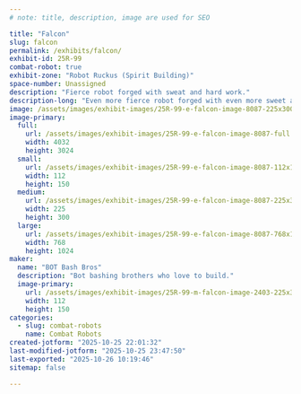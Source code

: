 ```yaml
---
# note: title, description, image are used for SEO

title: "Falcon"
slug: falcon
permalink: /exhibits/falcon/
exhibit-id: 25R-99
combat-robot: true
exhibit-zone: "Robot Ruckus (Spirit Building)"
space-number: Unassigned
description: "Fierce robot forged with sweat and hard work."
description-long: "Even more fierce robot forged with even more sweet and even more hard work."
image: /assets/images/exhibit-images/25R-99-e-falcon-image-8087-225x300.jpg
image-primary: 
  full:
    url: /assets/images/exhibit-images/25R-99-e-falcon-image-8087-full.jpg
    width: 4032
    height: 3024
  small:
    url: /assets/images/exhibit-images/25R-99-e-falcon-image-8087-112x150.jpg
    width: 112
    height: 150
  medium:
    url: /assets/images/exhibit-images/25R-99-e-falcon-image-8087-225x300.jpg
    width: 225
    height: 300
  large:
    url: /assets/images/exhibit-images/25R-99-e-falcon-image-8087-768x1024.jpg
    width: 768
    height: 1024
maker: 
  name: "BOT Bash Bros"
  description: "Bot bashing brothers who love to build."
  image-primary:
    url: /assets/images/exhibit-images/25R-99-m-falcon-image-2403-225x300.jpg
    width: 112
    height: 150
categories: 
  - slug: combat-robots
    name: Combat Robots
created-jotform: "2025-10-25 22:01:32"
last-modified-jotform: "2025-10-25 23:47:50"
last-exported: "2025-10-26 10:19:46"
sitemap: false

---
```

